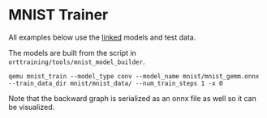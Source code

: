# MNIST Trainer

All examples below use the [linked](https://github.com/microsoft/onnxruntime/issues/3706#issuecomment-621372668) models and test data.

The models are built from the script in `orttraining/tools/mnist_model_builder`.

```
qemu mnist_train --model_type conv --model_name mnist/mnist_gemm.onnx --train_data_dir mnist/mnist_data/ --num_train_steps 1 -x 0
```

Note that the backward graph is serialized as an onnx file as well so it can be visualized.